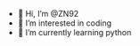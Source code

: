 - 👋 Hi, I’m @ZN92
- 👀 I’m interested in coding
- 🌱 I’m currently learning python

<!---
ZN92/ZN92 is a ✨ special ✨ repository because its `README.md` (this file) appears on your GitHub profile.
You can click the Preview link to take a look at your changes.
--->
